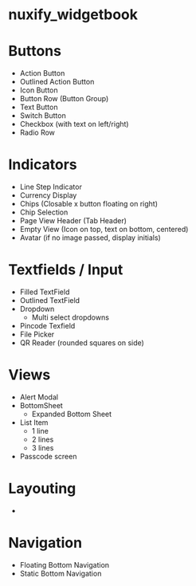 # nuxify_widgetbook

# Buttons
- Action Button
- Outlined Action Button
- Icon Button
- Button Row (Button Group)
- Text Button
- Switch Button
- Checkbox (with text on left/right)
- Radio Row

# Indicators
- Line Step Indicator
- Currency Display
- Chips (Closable x button floating on right)
- Chip Selection
- Page View Header (Tab Header)
- Empty View (Icon on top, text on bottom, centered)
- Avatar (if no image passed, display initials)

# Textfields / Input
- Filled TextField
- Outlined TextField
- Dropdown 
    - Multi select dropdowns
- Pincode Texfield
- File Picker
- QR Reader (rounded squares on side)

# Views
- Alert Modal
- BottomSheet
    - Expanded Bottom Sheet
- List Item
    - 1 line
    - 2 lines
    - 3 lines
- Passcode screen

# Layouting
- 

# Navigation
- Floating Bottom Navigation
- Static Bottom Navigation